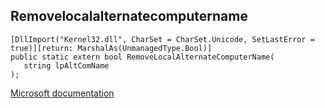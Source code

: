 ## Removelocalalternatecomputername

```
[DllImport("Kernel32.dll", CharSet = CharSet.Unicode, SetLastError = true)][return: MarshalAs(UnmanagedType.Bool)]
public static extern bool RemoveLocalAlternateComputerName(
   string lpAltComName
);
```

[Microsoft documentation](https://docs.microsoft.com/en-us/windows/win32/api/winbase/nf-winbase-removelocalalternatecomputername)

